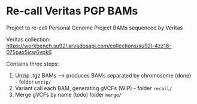 # Re-call Veritas PGP BAMs

Project to re-call Personal Genome Project BAMs sequenced by Veritas

Veritas collection: https://workbench.su92l.arvadosapi.com/collections/su92l-4zz18-075pax5icw6vpk6

Contains three steps:

1. Unzip .tgz BAMs --> produces BAMs separated by chromosome (done) - folder `unzip/`
2. Variant call each BAM, generating gVCFs (WIP) - folder `recall/`
3. Merge gVCFs by name (todo) folder `merge/`
